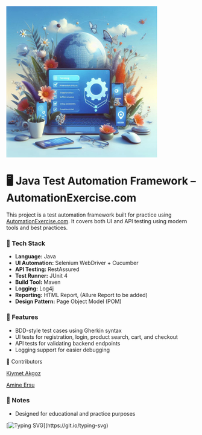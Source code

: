 
<img src="src/test/resources/qa-testing.jpeg" width = "400">


# 🖥️ Java Test Automation Framework – AutomationExercise.com


This project is a test automation framework built for practice using [AutomationExercise.com](https://automationexercise.com). It covers both UI and API testing using modern tools and best practices.

### 🔧 Tech Stack
- **Language:** Java
- **UI Automation:** Selenium WebDriver + Cucumber
- **API Testing:** RestAssured
- **Test Runner:** JUnit 4
- **Build Tool:** Maven
- **Logging:** Log4j
- **Reporting:** HTML Report, (Allure Report to be added)
- **Design Pattern:** Page Object Model (POM)

### 🚀 Features
- BDD-style test cases using Gherkin syntax
- UI tests for registration, login, product search, cart, and checkout
- API tests for validating backend endpoints
- Logging support for easier debugging


👥 Contributors

[Kiymet Akgoz](https://github.com/akgozkiymet)
    
[Amine Ersu](https://github.com/ersu-amine)


### 📌 Notes

- Designed for educational and practice purposes



[![Typing SVG](https://readme-typing-svg.demolab.com?font=Fira+Code&pause=1000&color=F75C3F&width=435&lines=Made+with+Java+and+a+lot+of+caffeine.)](https://git.io/typing-svg)

